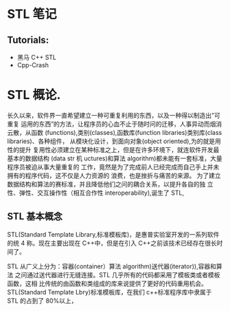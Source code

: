 # STL 笔记

## Tutorials:

- 黑马 C++ STL
- Cpp-Crash

# STL 概论.

长久以来，软件界一直希望建立一种可重复利用的东西，以及一种得以制造出”可重复
运用的东西”的方法，让程序员的心血不止于随时问的迁移，人事异动而烟消云散，从函数
(functions),类别(classes),函数库(function libraries)类别库(class libraries)、各种组件，
从模块化设计，到面向对象(object oriented),为的就是用性的提升
复用性必须建立在某种标准之上，但是在许多环境下，就连软件开发最基本的数据结构
(data str 机 uctures)和算法 algorithm)都未能有一套标准，大量程序员被迫从事大量重复的
工作，竟然是为了完成前人已经完成而自己手上并未拥有的程序代码，这不仅是人力资源的
浪费，也是挫折与痛苦的来源。
为了建立数据结构和算法的赛标准，并且降低他们之问的耦合关系，以提升各自的独
立性、弹性、交互操作性（相互合作性 interoperability),诞生了 STL,

## STL 基本概念

STL(Standard Template Library,标准模板库)，是惠普实验室开发的一系列软件的统 4
称。现在主要出现在 C++中，但是在引入 C++之前该技术已经存在很长时间了。

STL 从广义上分为：容器(container）算法 algorithm)送代器(iterator)),容器和算法
之问通过送代器进行无缝连接。STL 几乎所有的代码都采用了模板类或者模板函数，这相
比传统的由函数和类组成的库来说提供了更好的代码重用机会。STL(Standard Template
Lbry)标准模板库，在我们 c++标准程序库中隶属于 STL 的占到了 80%以上，
